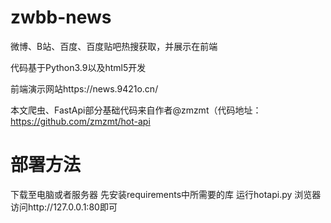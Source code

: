 # zwbb-news
微博、B站、百度、百度贴吧热搜获取，并展示在前端

代码基于Python3.9以及html5开发

前端演示网站https://news.9421o.cn/

本文爬虫、FastApi部分基础代码来自作者@zmzmt（代码地址：https://github.com/zmzmt/hot-api

# 部署方法
下载至电脑或者服务器
先安装requirements中所需要的库
运行hotapi.py
浏览器访问http://127.0.0.1:80即可
